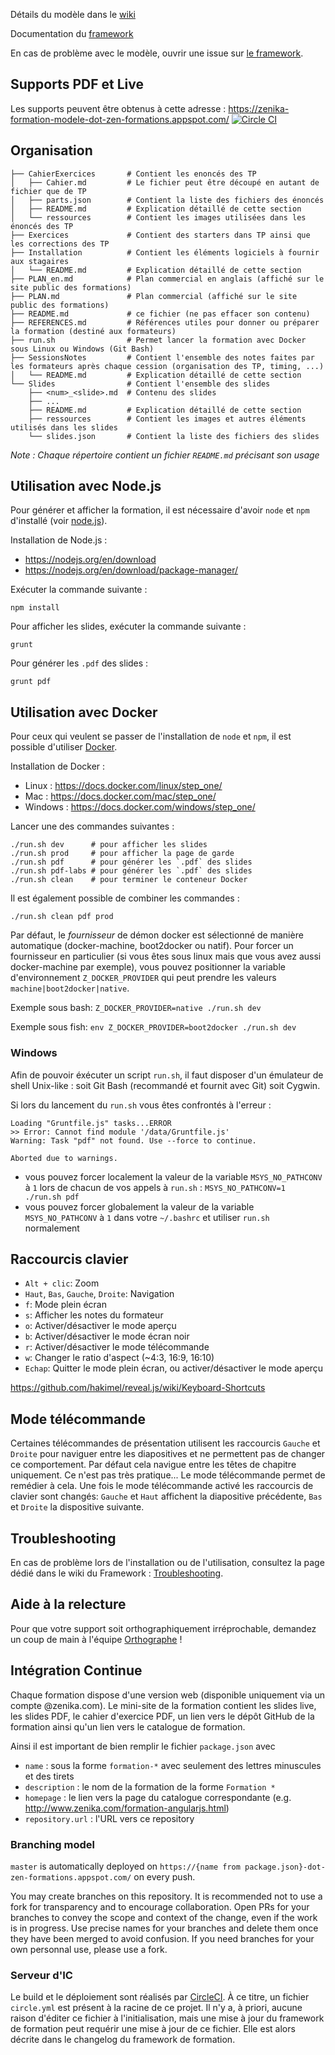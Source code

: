 Détails du modèle dans le [wiki](https://github.com/Zenika/Formation--Modele/wiki)

Documentation du [framework](https://github.com/Zenika/zenika-formation-framework)

En cas de problème avec le modèle, ouvrir une issue sur [le framework](https://github.com/Zenika/zenika-formation-framework).


## Supports PDF et Live

Les supports peuvent être obtenus à cette adresse : https://zenika-formation-modele-dot-zen-formations.appspot.com/ [![Circle CI](https://circleci.com/gh/Zenika/Formation--Modele/tree/master.svg?style=svg&circle-token=2db9d589c3e04a16ec90df263f003eec7cf11eed)](https://circleci.com/gh/Zenika/Formation--Modele/tree/master)


## Organisation

``` shell
├── CahierExercices       # Contient les enoncés des TP
│   ├── Cahier.md         # Le fichier peut être découpé en autant de fichier que de TP
│   ├── parts.json        # Contient la liste des fichiers des énoncés
│   ├── README.md         # Explication détaillé de cette section
│   └── ressources        # Contient les images utilisées dans les énoncés des TP
├── Exercices             # Contient des starters dans TP ainsi que les corrections des TP
├── Installation          # Contient les éléments logiciels à fournir aux stagaires
│   └── README.md         # Explication détaillé de cette section
├── PLAN_en.md            # Plan commercial en anglais (affiché sur le site public des formations)
├── PLAN.md               # Plan commercial (affiché sur le site public des formations)
├── README.md             # ce fichier (ne pas effacer son contenu)
├── REFERENCES.md         # Références utiles pour donner ou préparer la formation (destiné aux formateurs)
├── run.sh                # Permet lancer la formation avec Docker sous Linux ou Windows (Git Bash)
├── SessionsNotes         # Contient l'ensemble des notes faites par les formateurs après chaque cession (organisation des TP, timing, ...)
│   └── README.md         # Explication détaillé de cette section
└── Slides                # Contient l'ensemble des slides
    ├── <num>_<slide>.md  # Contenu des slides
    ├── ...
    ├── README.md         # Explication détaillé de cette section
    ├── ressources        # Contient les images et autres éléments utilisés dans les slides
    └── slides.json       # Contient la liste des fichiers des slides
```

*Note : Chaque répertoire contient un fichier `README.md` précisant son usage*


## Utilisation avec Node.js

Pour générer et afficher la formation, il est nécessaire d'avoir `node` et `npm` d'installé (voir [node.js](http://nodejs.org)).

Installation de Node.js :

- https://nodejs.org/en/download
- https://nodejs.org/en/download/package-manager/

Exécuter la commande suivante :

```shell
npm install
```

Pour afficher les slides, exécuter la commande suivante :

```shell
grunt
```

Pour générer les `.pdf` des slides :

```shell
grunt pdf
```


## Utilisation avec Docker

Pour ceux qui veulent se passer de l'installation de `node` et `npm`, il est possible d'utiliser [Docker](https://www.docker.com).

Installation de Docker :

- Linux : https://docs.docker.com/linux/step_one/
- Mac : https://docs.docker.com/mac/step_one/
- Windows : https://docs.docker.com/windows/step_one/

Lancer une des commandes suivantes :

```shell
./run.sh dev      # pour afficher les slides
./run.sh prod     # pour afficher la page de garde
./run.sh pdf      # pour générer les `.pdf` des slides
./run.sh pdf-labs # pour générer les `.pdf` des slides
./run.sh clean    # pour terminer le conteneur Docker
```

Il est également possible de combiner les commandes :

```shell
./run.sh clean pdf prod
```

Par défaut, le _fournisseur_ de démon docker est sélectionné de manière automatique (docker-machine, boot2docker ou natif). Pour forcer un fournisseur en particulier (si vous êtes sous linux mais que vous avez aussi docker-machine par exemple), vous pouvez positionner la variable d'environnement `Z_DOCKER_PROVIDER` qui peut prendre les valeurs `machine|boot2docker|native`.

Exemple sous bash: `Z_DOCKER_PROVIDER=native ./run.sh dev`

Exemple sous fish: `env Z_DOCKER_PROVIDER=boot2docker ./run.sh dev`

### Windows

Afin de pouvoir éxécuter un script `run.sh`, il faut disposer d'un émulateur de shell Unix-like : soit Git Bash (recommandé et fournit avec Git) soit Cygwin.

Si lors du lancement du `run.sh` vous êtes confrontés à l'erreur :

```shell
Loading "Gruntfile.js" tasks...ERROR
>> Error: Cannot find module '/data/Gruntfile.js'
Warning: Task "pdf" not found. Use --force to continue.

Aborted due to warnings.
```

- vous pouvez forcer localement la valeur de la variable `MSYS_NO_PATHCONV` à `1` lors de chacun de vos appels à `run.sh` : `MSYS_NO_PATHCONV=1 ./run.sh pdf`
- vous pouvez forcer globalement la valeur de la variable `MSYS_NO_PATHCONV` à `1` dans votre `~/.bashrc` et utiliser `run.sh` normalement

## Raccourcis clavier

- `Alt + clic`: Zoom
- `Haut`, `Bas`, `Gauche`, `Droite`: Navigation
- `f`: Mode plein écran
- `s`: Afficher les notes du formateur
- `o`: Activer/désactiver le mode aperçu
- `b`: Activer/désactiver le mode écran noir
- `r`: Activer/désactiver le mode télécommande
- `w`: Changer le ratio d'aspect (~4:3, 16:9, 16:10)
- `Echap`: Quitter le mode plein écran, ou activer/désactiver le mode aperçu

https://github.com/hakimel/reveal.js/wiki/Keyboard-Shortcuts


## Mode télécommande

Certaines télécommandes de présentation utilisent les raccourcis `Gauche` et `Droite` pour naviguer entre les diapositives et ne permettent pas de changer ce comportement.
Par défaut cela navigue entre les têtes de chapitre uniquement. Ce n'est pas très pratique... Le mode télécommande permet de remédier à cela.
Une fois le mode télécommande activé les raccourcis de clavier sont changés: `Gauche` et `Haut` affichent la diapositive précédente, `Bas` et `Droite` la dispositive suivante.


## Troubleshooting

En cas de problème lors de l'installation ou de l'utilisation, consultez la page dédié dans le wiki du Framework : [Troubleshooting](https://github.com/Zenika/zenika-formation-framework/wiki/Troubleshooting).

## Aide à la relecture

Pour que votre support soit orthographiquement irréprochable, demandez un coup de main à l'équipe [Orthographe](https://github.com/orgs/Zenika/teams/orthographe-checkers) !

## Intégration Continue

Chaque formation dispose d'une version web (disponible uniquement via un compte @zenika.com).
Le mini-site de la formation contient les slides live, les slides PDF, le cahier d'exercice PDF, un lien vers le dépôt GitHub de la formation ainsi qu'un lien vers le catalogue de formation.

Ainsi il est important de bien remplir le fichier `package.json` avec

- `name` : sous la forme `formation-*` avec seulement des lettres minuscules et des tirets
- `description` : le nom de la formation de la forme `Formation *`
- `homepage` : le lien vers la page du catalogue correspondante (e.g. http://www.zenika.com/formation-angularjs.html)
- `repository.url` : l'URL vers ce repository

### Branching model

`master` is automatically deployed on `https://{name from package.json}-dot-zen-formations.appspot.com/` on every push.

You may create branches on this repository. It is recommended not to use a fork for transparency and to encourage collaboration. Open PRs for your branches to convey the scope and context of the change, even if the work is in progress. Use precise names for your branches and delete them once they have been merged to avoid confusion. If you need branches for your own personnal use, please use a fork.

### Serveur d'IC

Le build et le déploiement sont réalisés par [CircleCI](https://circleci.com).
À ce titre, un fichier `circle.yml` est présent à la racine de ce projet.
Il n'y a, à priori, aucune raison d'éditer ce fichier à l'initialisation, mais une
mise à jour du framework de formation peut requérir une mise à jour de ce fichier.
Elle est alors décrite dans le changelog du framework de formation.
